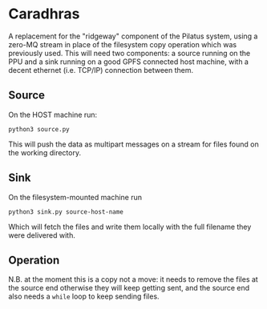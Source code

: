 # Caradhras

A replacement for the "ridgeway" component of the Pilatus system, using a zero-MQ stream in place of the filesystem copy operation which was previously used. This will need two components: a source running on the PPU and a sink running on a good GPFS connected host machine, with a decent ethernet (i.e. TCP/IP) connection between them.

## Source

On the HOST machine run:

```
python3 source.py
```

This will push the data as multipart messages on a stream for files found on the working directory.

## Sink

On the filesystem-mounted machine run

```
python3 sink.py source-host-name
```

Which will fetch the files and write them locally with the full filename they were delivered with.

## Operation

N.B. at the moment this is a copy not a move: it needs to remove the files at the source end otherwise they will keep getting sent, and the source end also needs a `while` loop to keep sending files.
